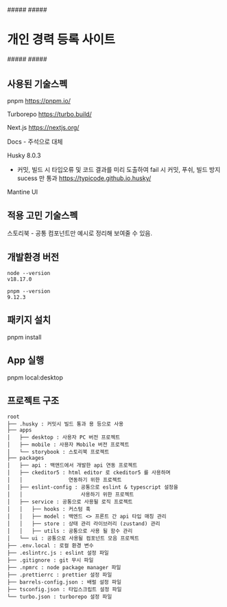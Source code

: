 ###### ##### ##### #####
# 개인 경력 등록 사이트 #
###### ##### ##### #####

## 사용된 기술스펙
pnpm
https://pnpm.io/

Turborepo
https://turbo.build/

Next.js
https://nextjs.org/

Docs - 주석으로 대체

Husky 8.0.3
- 커밋, 빌드 시 타입오류 및 코드 결과를 미리 도출하여
fail 시 커밋, 푸쉬, 빌드 방지 sucess 만 통과
https://typicode.github.io.husky/

Mantine UI

## 적용 고민 기술스펙
스토리북 - 공통 컴포넌트만 예시로 정리해 보여줄 수 있음.

## 개발환경 버전
```
node --version
v18.17.0

pnpm --version
9.12.3
```

## 패키지 설치
pnpm install

## App 실행
pnpm local:desktop

## 프로젝트 구조

```
root
├── .husky : 커밋시 빌드 통과 용 등으로 사용
├── apps
│   ├── desktop : 사용자 PC 버전 프로젝트
│   ├── mobile : 사용자 Mobile 버전 프로젝트
│   └── storybook : 스토리북 프로젝트
├── packages
│   ├── api : 백앤드에서 개발한 api 연동 프로젝트
│   ├── ckeditor5 : html editor 로 ckeditor5 를 사용하며
│   │               연동하기 위한 프로젝트
│   ├── eslint-config : 공통으로 eslint & typescript 설정을
│   │                   사용하기 위한 프로젝트
│   ├── service : 공통으로 사용될 로직 프로젝트
│   │   ├── hooks : 커스텀 훅
│   │   ├── model : 백엔드 <> 프론트 간 api 타입 매칭 관리
│   │   ├── store : 상태 관리 라이브러리 (zustand) 관리
│   │   ├── utils : 공통으로 사용 될 함수 관리
│   └── ui : 공통으로 사용될 컴포넌트 모음 프로젝트
├── .env.local : 로컬 환경 변수
├── .eslintrc.js : eslint 설정 파일
├── .gitignore : git 무시 파일
├── .npmrc : node package manager 파일
├── .prettierrc : prettier 설정 파일
├── barrels-config.json : 배럴 설정 파일
├── tsconfig.json : 타입스크립트 설정 파일
└── turbo.json : turborepo 설정 파일
```